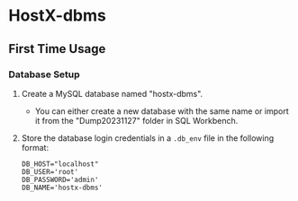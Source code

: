# HostX-dbms

## First Time Usage

### Database Setup

1. Create a MySQL database named "hostx-dbms".
   - You can either create a new database with the same name or import it from the "Dump20231127" folder in SQL Workbench.

2. Store the database login credentials in a `.db_env` file in the following format:

   ```env
   DB_HOST="localhost"
   DB_USER='root'
   DB_PASSWORD='admin'
   DB_NAME='hostx-dbms'
